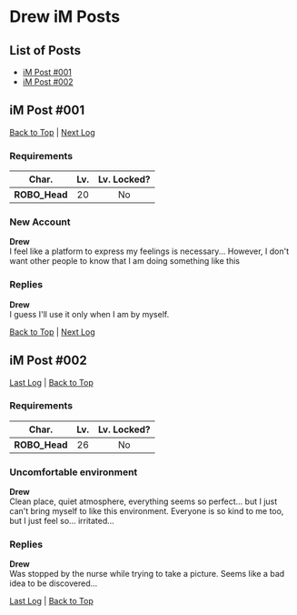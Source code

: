 # Drew iM Posts
## List of Posts
- [iM Post #001](#im-post-001)
- [iM Post #002](#im-post-002)

## iM Post #001

[Back to Top](#list-of-posts) | [Next Log](#im-post-002)

### Requirements
|    Char.    |Lv.|Lv. Locked?|
|-------------|:-:|:---------:|
|**ROBO_Head**|20 |    No     |

### New Account
**Drew**  
I feel like a platform to express my feelings is necessary... However, I don't want other people to know that I am doing something like this
### Replies
**Drew**  
I guess I'll use it only when I am by myself.


[Back to Top](#list-of-posts) | [Next Log](#im-post-002)

## iM Post #002

[Last Log](#im-post-001) | [Back to Top](#list-of-posts)

### Requirements
|    Char.    |Lv.|Lv. Locked?|
|-------------|:-:|:---------:|
|**ROBO_Head**|26 |    No     |

### Uncomfortable environment
**Drew**  
Clean place, quiet atmosphere, everything seems so perfect... but I just can't bring myself to like this environment. Everyone is so kind to me too, but I just feel so... irritated...
### Replies
**Drew**  
Was stopped by the nurse while trying to take a picture. Seems like a bad idea to be discovered...


[Last Log](#im-post-001) | [Back to Top](#list-of-posts)

